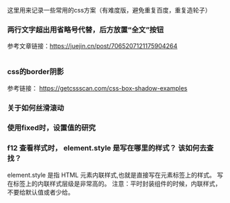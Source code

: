 这里用来记录一些常用的css方案（有难度版，避免重复百度，重复造轮子）



### 两行文字超出用省略号代替，后方放置“全文”按钮

参考文章链接：https://juejin.cn/post/7065207121175904264

```

```


### css的border阴影

参考链接： https://getcssscan.com/css-box-shadow-examples


### 关于如何丝滑滚动


### 使用fixed时，设置值的研究



### f12 查看样式时， element.style 是写在哪里的样式？ 该如何去查找？

element.style 是指 HTML 元素内联样式,也就是直接写在元素标签上的样式。
写在标签上的内联样式层级是非常高的。
  注意：平时封装组件的时候，内联样式，不要给默认值或者少给。
